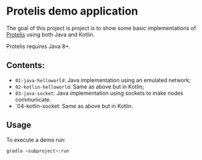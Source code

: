 # Protelis demo application

The goal of this project is project is to show some basic implementations of [Protelis](https://github.com/Protelis/Protelis) using both Java and Kotlin.

Protelis requires Java 8+.

## Contents:

- `01-java-helloworld`: Java implementation using an emulated network;
- `02-kotlin-helloworld`: Same as above but in Kotlin;
- `03-java-socket`: Java implementation using sockets to make nodes communicate.
- `04-kotlin-socket: Same as above but in Kotlin.

## Usage

To execute a demo run:

```bash
gradle <subproject>:run
```
